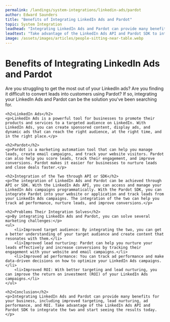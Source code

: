 ```yaml
---
permalink: /landings/system-integrations/linkedin-ads/pardot
author: Edward Saunders
title: "Benefits of Integrating LinkedIn Ads and Pardot"
topic: System Integration
leadhead: "Integrating LinkedIn Ads and Pardot can provide many benefits for your business, including improved targeting, lead nurturing, ad performance, and ROI"
leadtext: "Take advantage of the LinkedIn Ads API and Pardot SDK to integrate the two and start seeing the results today."
image: /assets/images/articles/people-sitting-near-table.webp
---
```

<div class="arttext">	<h1>Benefits of Integrating LinkedIn Ads and Pardot</h1>
	<p>Are you struggling to get the most out of your LinkedIn ads? Are you finding it difficult to convert leads into customers using Pardot? If so, integrating your LinkedIn Ads and Pardot can be the solution you've been searching for.</p>
	
	<h2>LinkedIn Ads</h2>
	<p>LinkedIn Ads is a powerful tool for businesses to promote their products and services to a targeted audience on LinkedIn. With LinkedIn Ads, you can create sponsored content, display ads, and dynamic ads that can reach the right audience, at the right time, and in the right place.</p>

	<h2>Pardot</h2>
	<p>Pardot is a marketing automation tool that can help you manage leads, create email campaigns, and track your website visitors. Pardot can also help you score leads, track their engagement, and improve conversions. Pardot makes it easier for businesses to nurture leads and close deals faster.</p>

	<h2>Integration of the Two through API or SDK</h2>
	<p>The integration of LinkedIn Ads and Pardot can be achieved through API or SDK. With the LinkedIn Ads API, you can access and manage your LinkedIn Ads campaigns programmatically. With the Pardot SDK, you can integrate Pardot into your website or application and track leads from your LinkedIn Ads campaigns. The integration of the two can help you track ad performance, nurture leads, and improve conversions.</p>

	<h2>Problems Their Integration Solves</h2>
	<p>By integrating LinkedIn Ads and Pardot, you can solve several marketing challenges:</p>
	<ul> 
	    <li>Improved target audience: By integrating the two, you can get a better understanding of your target audience and create content that resonates with them.</li>
	    <li>Improved lead nurturing: Pardot can help you nurture your leads effectively and increase conversions by tracking their engagement with your website and email campaigns.</li>
	    <li>Improved ad performance: You can track ad performance and make data-driven decisions on how to optimize your LinkedIn Ads campaigns.</li>
	    <li>Improved ROI: With better targeting and lead nurturing, you can improve the return on investment (ROI) of your LinkedIn Ads campaigns.</li>
	</ul>

	<h2>Conclusion</h2>
	<p>Integrating LinkedIn Ads and Pardot can provide many benefits for your business, including improved targeting, lead nurturing, ad performance, and ROI. Take advantage of the LinkedIn Ads API and Pardot SDK to integrate the two and start seeing the results today.</p>
</div>